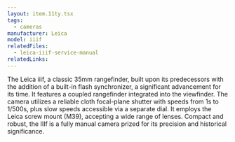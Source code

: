 ```yaml
---
layout: item.11ty.tsx
tags:
  - cameras
manufacturer: Leica
model: iiif
relatedFiles:
  - leica-iiif-service-manual
relatedLinks:
---
```


The Leica iiif, a classic 35mm rangefinder, built upon its predecessors with the addition of a built-in flash synchronizer, a significant advancement for its time. It features a coupled rangefinder integrated into the viewfinder. The camera utilizes a reliable cloth focal-plane shutter with speeds from 1s to 1/500s, plus slow speeds accessible via a separate dial. It employs the Leica screw mount (M39), accepting a wide range of lenses. Compact and robust, the IIIf is a fully manual camera prized for its precision and historical significance.
